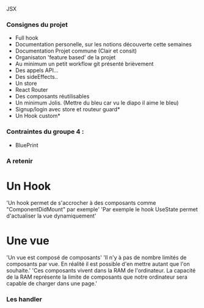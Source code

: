 JSX

### Consignes du projet
- Full hook
- Documentation personelle, sur les notions découverte cette semaines
- Documentation Projet commune (Clair et consit)
- Organisaton 'feature based' de la projet
- Au minimum un petit workflow git présenté brièvement
- Des appels API...
- Des sideEffects..
- Un store
- React Router
- Des composants réutilisables
- Un minimum Jolis. (Mettre du bleu car vu le diapo il aime le bleu)
- Signup/login avec store et routeur guard*
- Un Hook custom*

### Contraintes du groupe 4 :
- BluePrint


### A retenir
# Un Hook
'Un hook permet de s'accrocher à des composants comme "ComponentDidMount" par exemple'
'Par exemple le hook UseState permet d'actualiser la vue dynamiquement'

# Une vue
'Un vue est composé de composants'
'Il n'y à pas de nombre limités de composants par vue. En réalité il est possible d'en mettre autant que l'on souhaite.'
'Ces composants vivent dans la RAM de l'ordinateur. La capacité de la RAM représente la limite de composants que notre ordinateur sera capable de charger dans une page.'

### Les handler

